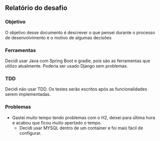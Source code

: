 ## Relatório do desafio

### Objetivo

O objetivo desse documento é descrever o que pensei durante o processo de desenvolvimento e o motivo de algumas decisões


### Ferramentas

Decidi usar Java com Spring Boot e gradle, pois são as ferramentas que utilizo atualmente. Poderia ser usado Django sem problemas.

### TDD

Decidi não usar TDD. Os testes serão escritos após as funcionalidades serem implementadas.


### Problemas

- Gastei muito tempo tendo problemas com o H2, deixei para última hora e acabou que ficou muito apertado o tempo.
    - Decidi usar MYSQL dentro de um container e foi mais fácil de configurar.
